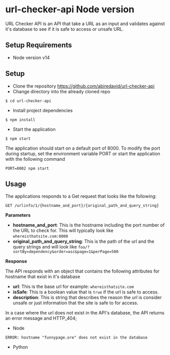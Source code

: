 # url-checker-api Node version

URL Checker API is an API that take a URL as an input and validates against it's database to see if it is safe to access or unsafe URL.

## Setup Requirements
- Node version v14
## Setup

- Clone the repository https://github.com/abiredavid/url-checker-api
- Change directory into the already cloned repo
```
$ cd url-checker-api
```
- Install project dependencies
```
$ npm install
```
- Start the application
```
$ npm start
```
The application should start on a default port of 8000. To modify the port during startup, set the environment variable PORT or start the application with the following command
```
PORT=8002 npm start
```

## Usage
The applications responds to a Get request that looks like the following:
```
GET /urlinfo/1/{hostname_and_port}/{original_path_and_query_string}
```
**Parameters**
- **hostname_and_port**: This is the hostname including the port number of the URL to check for. This will typically look like `whereisthatsite.com:8000`
- **original_path_and_query_string**: This is the path of the url and the query strings and will look like `foo/?sortBy=dependency&order=asc&page=1&perPage=500`

**Response**

The API responds with an object that contains the following attributes for hostname that exist in it's database
- **url**: This is the base url for example: `whereisthatsite.com`
- **isSafe**: This is a boolean value that is `true` if the url is safe to access.
- **description**: This is string that describes the reason the url is consider unsafe or just information that the site is safe to for access.

In a case where the url does not exist in the API's database, the API returns an error message and HTTP_404;

- Node
```
ERROR: hostname "funnypage.ore" does not exist in the database
```

- Python
